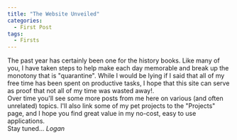 ```yaml
---
title: "The Website Unveiled"
categories:
  - First Post
tags:
  - Firsts
---
```

<p>
The past year has certainly been one for the history books.  Like many of you, I have taken steps to help make each day memorable and break up the monotony that is "quarantine". While I would be lying if I said that all of my free time has been spent on productive tasks, I hope that this site can serve as proof that not all of my time was wasted away!.
<BR>
Over time you'll see some more posts from me here on various (and often unrelated) topics. I'll also link some of my pet projects to the "Projects" page, and I hope you find great value in my no-cost, easy to use applications.
<BR>
Stay tuned...
<I>Logan</I>
</p>
